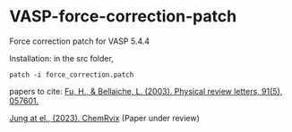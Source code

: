 # VASP-force-correction-patch
Force correction patch for VASP 5.4.4

Installation: in the src folder,
```
patch -i force_correction.patch
```

papers to cite: 
[Fu, H., & Bellaiche, L. (2003). Physical review letters, 91(5), 057601.](https://journals.aps.org/prl/abstract/10.1103/PhysRevLett.91.057601)

[Jung at el., (2023). ChemRvix](https://chemrxiv.org/engage/chemrxiv/article-details/63fd7308897b18336f3a59aa) (Paper under review)